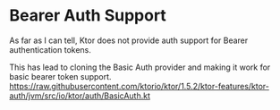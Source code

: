 # Bearer Auth Support

As far as I can tell, Ktor does not provide auth support for Bearer authentication tokens.

This has lead to cloning the Basic Auth provider and making it work for basic bearer token support.
https://raw.githubusercontent.com/ktorio/ktor/1.5.2/ktor-features/ktor-auth/jvm/src/io/ktor/auth/BasicAuth.kt

